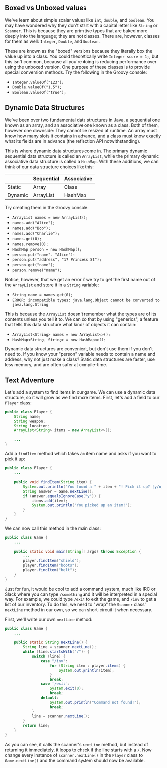 ## Boxed vs Unboxed values

We've learn about simple scalar values like `int`, `double`, and `boolean`. You may have wondered why they don't start with a capital letter like `String` or `Scanner`. This is because they are primitive types that are baked more deeply into the language; they are not classes. There are, however, classes for them as well: `Integer`, `Double`, and `Boolean`.

These are known as the "boxed" versions because they literally box the value up into a class. You could theoretically write `Integer score = 1;`, but this isn't common, because all you're doing is reducing performance over using the unboxed version. One purpose of these classes is to provide special conversion methods. Try the following in the Groovy console:

* `Integer.valueOf("123");`
* `Double.valueOf("1.5");`
* `Boolean.valueOf("true");`

## Dynamic Data Structures

We've been over two fundamental data structures in Java, a sequential one known as an array, and an associative one known as a class. Both of them, however one downside: They cannot be resized at runtime. An array must know how many slots it contains in advance, and a class must know exactly what its fields are in advance (the reflection API notwithstanding).

This is where dynamic data structures come in. The primary dynamic sequential data structure is called an `ArrayList`, while the primary dynamic associative data structure is called a `HashMap`. With these additions, we can think of our data structure choices like this:

| | Sequential | Associative |
| --- | --- | --- |
| Static  | Array | Class |
| Dynamic  | ArrayList | HashMap |

Try creating them in the Groovy console:

* `ArrayList names = new ArrayList();`
* `names.add("Alice");`
* `names.add("Bob");`
* `names.add("Charlie");`
* `names.get(0);`
* `names.remove(0);`
* `HashMap person = new HashMap();`
* `person.put("name", "Alice");`
* `person.put("address", "17 Princess St");`
* `person.get("name");`
* `person.remove("name");`

Notice, however, that we get an error if we try to get the first name out of the `ArrayList` and store it in a `String` variable:

* `String name = names.get(0);`
* `ERROR: incompatible types: java.lang.Object cannot be converted to java.lang.String`

This is because the `ArrayList` doesn't remember what the types are of its contents unless you tell it to. We can do that by using "generics", a feature that tells this data structure what kinds of objects it can contain:

* `ArrayList<String> names = new ArrayList<>();`
* `HashMap<String, String> = new HashMap<>();`

Dynamic data structures are convenient, but don't use them if you don't need to. If you know your "person" variable needs to contain a name and address, why not just make a class? Static data structures are faster, use less memory, and are often safer at compile-time.

## Text Adventure

Let's add a system to find items in our game. We can use a dynamic data structure, so it will grow as we find more items. First, let's add a field to our `Player` class:

```java
public class Player {
    String name;
    String weapon;
    String location;
    ArrayList<String> items = new ArrayList<>();
    
    ...
}
```

Add a `findItem` method which takes an item name and asks if you want to pick it up:

```java
public class Player {
    ...
    
    public void findItem(String item) {
        System.out.println("You found a " + item + "! Pick it up? [y/n]");
        String answer = Game.nextLine();
        if (answer.equalsIgnoreCase("y")) {
            items.add(item);
            System.out.println("You picked up an item!");
        }
    }
}
```

We can now call this method in the main class:

```java
public class Game {
    ...
    
    public static void main(String[] args) throws Exception {
        ...
        player.findItem("shield");
        player.findItem("boots");
        player.findItem("belt");
    }
}
```

Just for fun, it would be cool to add a command system, much like IRC or Slack where you can type `/something` and it will be interpreted in a special way. For example, we could type `/exit` to exit the game, and `/inv` to get a list of our inventory. To do this, we need to "wrap" the `Scanner` class' `nextLine` method in our own, so we can short-circuit it when necessary.

First, we'll write our own `nextLine` method:

```java
public class Game {
    ...
    
    public static String nextLine() {
        String line = scanner.nextLine();
        while (line.startsWith("/")) {
            switch (line) {
                case "/inv":
                    for (String item : player.items) {
                        System.out.println(item);
                    }
                    break;
                case "/exit":
                    System.exit(0);
                    break;
                default:
                    System.out.println("Command not found!");
                    break;
            }
            line = scanner.nextLine();
        }
        return line;
    }
}
```

As you can see, it calls the scanner's `nextLine` method, but instead of returning it immediately, it loops to check if the line starts with a `/`. Now change every instance of `scanner.nextLine()` in the `Player` class to `Game.nextLine()` and the command system should now be available.
